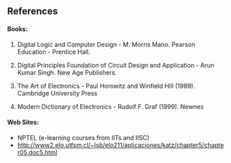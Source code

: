 ## References

#### Books:

1. Digital Logic and Computer Design - M. Morris Mano. Pearson Education - Prentice Hall.

2. Digital Principles Foundation of Circuit Design and Application - Arun Kumar Singh. New Age Publishers.

3. The Art of Electronics - Paul Horowitz and Winfield Hill (1989). Cambridge University Press

4. Modern Dictionary of Electronics - Rudolf F. Graf (1999). Newnes

#### Web Sites:

- NPTEL (e-learning courses from IITs and IISC)
- http://www2.elo.utfsm.cl/~lsb/elo211/aplicaciones/katz/chapter5/chapter05.doc5.html